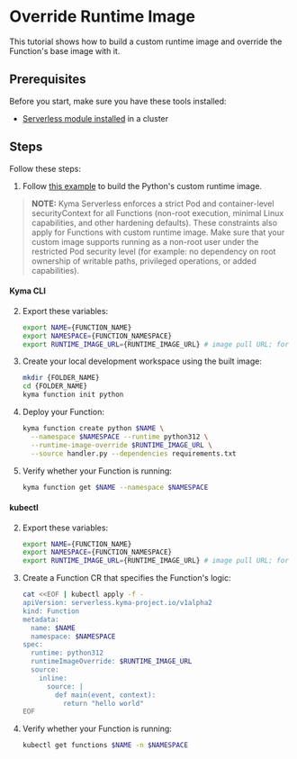 # Override Runtime Image

This tutorial shows how to build a custom runtime image and override the Function's base image with it.

## Prerequisites

Before you start, make sure you have these tools installed:

- [Serverless module installed](https://kyma-project.io/docs/kyma/latest/04-operation-guides/operations/08-install-uninstall-upgrade-kyma-module/) in a cluster

## Steps

Follow these steps:

1. Follow [this example](https://github.com/kyma-project/serverless/tree/main/examples/custom-serverless-runtime-image) to build the Python's custom runtime image.


  > **NOTE:** Kyma Serverless enforces a strict Pod and container-level securityContext for all Functions (non-root execution, minimal Linux capabilities, and other hardening defaults). These constraints also apply for Functions with custom runtime image. Make sure that your custom image supports running as a non-root user under the restricted Pod security level (for example: no dependency on root ownership of writable paths, privileged operations, or added capabilities).

<!-- tabs:start -->

#### **Kyma CLI**

2. Export these variables:

    ```bash
    export NAME={FUNCTION_NAME}
    export NAMESPACE={FUNCTION_NAMESPACE}
    export RUNTIME_IMAGE_URL={RUNTIME_IMAGE_URL} # image pull URL; for example {dockeruser}/foo:0.1.0
    ```

3. Create your local development workspace using the built image:

    ```bash
    mkdir {FOLDER_NAME}
    cd {FOLDER_NAME}
    kyma function init python
    ```

4. Deploy your Function:

    ```bash
    kyma function create python $NAME \
      --namespace $NAMESPACE --runtime python312 \
      --runtime-image-override $RUNTIME_IMAGE_URL \
      --source handler.py --dependencies requirements.txt
    ```

5. Verify whether your Function is running:

    ```bash
    kyma function get $NAME --namespace $NAMESPACE
    ```

#### **kubectl**

2. Export these variables:

    ```bash
    export NAME={FUNCTION_NAME}
    export NAMESPACE={FUNCTION_NAMESPACE}
    export RUNTIME_IMAGE_URL={RUNTIME_IMAGE_URL} # image pull URL; for example {dockeruser}/foo:0.1.0
    ```

3. Create a Function CR that specifies the Function's logic:

   ```bash
   cat <<EOF | kubectl apply -f -
   apiVersion: serverless.kyma-project.io/v1alpha2
   kind: Function
   metadata:
     name: $NAME
     namespace: $NAMESPACE
   spec:
     runtime: python312
     runtimeImageOverride: $RUNTIME_IMAGE_URL
     source:
       inline:
         source: |
           def main(event, context):
             return "hello world"
   EOF
   ```

4. Verify whether your Function is running:

    ```bash
    kubectl get functions $NAME -n $NAMESPACE
    ```

<!-- tabs:end -->
